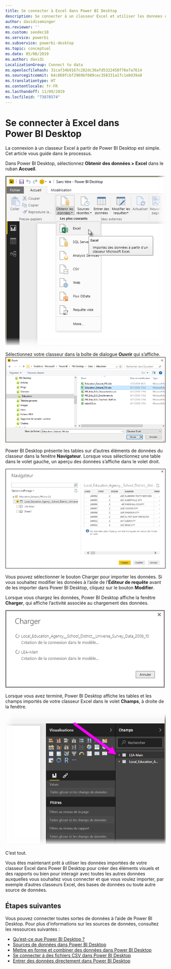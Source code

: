 ```yaml
---
title: Se connecter à Excel dans Power BI Desktop
description: Se connecter à un classeur Excel et utiliser les données de ce fichier dans Power BI Desktop
author: davidiseminger
ms.reviewer: ''
ms.custom: seodec18
ms.service: powerbi
ms.subservice: powerbi-desktop
ms.topic: conceptual
ms.date: 05/08/2019
ms.author: davidi
LocalizationGroup: Connect to data
ms.openlocfilehash: 31caf34b9167c282dc36afd5322458f76e7a7614
ms.sourcegitcommit: 64c860fcbf2969bf089cec358331a1fc1e0d39a8
ms.translationtype: HT
ms.contentlocale: fr-FR
ms.lasthandoff: 11/09/2019
ms.locfileid: "73878574"
---
```

# <a name="connect-to-excel-in-power-bi-desktop"></a>Se connecter à Excel dans Power BI Desktop
La connexion à un classeur Excel à partir de Power BI Desktop est simple. Cet article vous guide dans le processus.

Dans Power BI Desktop, sélectionnez **Obtenir des données > Excel** dans le ruban **Accueil**.

![](media/desktop-connect-excel/connect_to_excel_1.png)

Sélectionnez votre classeur dans la boîte de dialogue **Ouvrir** qui s’affiche.
![](media/desktop-connect-excel/connect_to_excel_2.png)

Power BI Desktop présente les tables sur d’autres éléments de données du classeur dans la fenêtre **Navigateur**. Lorsque vous sélectionnez une table dans le volet gauche, un aperçu des données s’affiche dans le volet droit.

![](media/desktop-connect-excel/connect_to_excel_3.png)

Vous pouvez sélectionner le bouton Charger pour importer les données. Si vous souhaitez modifier les données à l’aide de l’**Éditeur de requête** avant de les importer dans Power BI Desktop, cliquez sur le bouton **Modifier**.

Lorsque vous chargez les données, Power BI Desktop affiche la fenêtre **Charger**, qui affiche l’activité associée au chargement des données.  

![](media/desktop-connect-excel/connect_to_excel_4.png)

Lorsque vous avez terminé, Power BI Desktop affiche les tables et les champs importés de votre classeur Excel dans le volet **Champs**, à droite de la fenêtre.

![](media/desktop-connect-excel/connect_to_excel_5.png)

C’est tout.

Vous êtes maintenant prêt à utiliser les données importées de votre classeur Excel dans Power BI Desktop pour créer des éléments visuels et des rapports ou bien pour interagir avec toutes les autres données auxquelles vous souhaitez vous connecter et que vous voulez importer, par exemple d’autres classeurs Excel, des bases de données ou toute autre source de données.

## <a name="next-steps"></a>Étapes suivantes
Vous pouvez connecter toutes sortes de données à l’aide de Power BI Desktop. Pour plus d’informations sur les sources de données, consultez les ressources suivantes :

* [Qu’est-ce que Power BI Desktop ?](desktop-what-is-desktop.md)
* [Sources de données dans Power BI Desktop](desktop-data-sources.md)
* [Mettre en forme et combiner des données dans Power BI Desktop](desktop-shape-and-combine-data.md)
* [Se connecter à des fichiers CSV dans Power BI Desktop](desktop-connect-csv.md)   
* [Entrer des données directement dans Power BI Desktop](desktop-enter-data-directly-into-desktop.md)   


